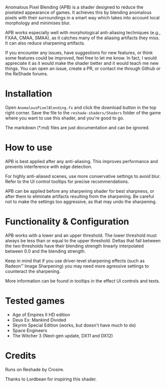 Anomalous Pixel Blending (APB) is a shader designed to reduce the pixelated appearance of games. It achieves this by blending anomalous pixels with their surroundings in a smart way which takes into account local morphology and minimises blur.

APB works especially well with morphological anti-aliasing techniques (e.g., FXAA, CMAA, SMAA), as it catches many of the aliasing artifacts they miss. It can also reduce sharpening artifacts.

If you encounter any issues, have suggestions for new features, or think some features could be improved, feel free to let me know. In fact, I would appreciate it as it would make the shader better and it would teach me new things. You can open an issue, create a PR, or contact me through Github or the ReShade forums.

# Installation

Open `AnomalousPixelBlending.fx` and click the download button in the top right corner. Save the file to the `reshade-shaders/Shaders` folder of the game where you want to use this shader, and you're good to go.

The markdown (\*.md) files are just documentation and can be ignored.

# How to use

APB is best applied after any anti-aliasing. This improves performance and prevents interference with edge detection.

For highly anti-aliased scenes, use more conservative settings to avoid blur. Refer to the UI control tooltips for precise recommendations.

APB can be applied before any sharpening shader for best sharpness, or after them to eliminate artifacts resulting from the sharpening. Be careful not to make the settings too aggressive, as that may undo the sharpening.

# Functionality & Configuration

APB works with a lower and an upper threshold. The lower threshold must always be less than or equal to the upper threshold. Deltas that fall between the two thresholds have their blending strength linearly interpolated between 0.0 and the blending strength.

Keep in mind that if you use driver-level sharpening effects (such as Radeon™ Image Sharpening) you may need more agressive settings to counteract the sharpening.

More information can be found in tooltips in the effect UI controls and texts.

# Tested games

- Age of Empires II HD edition
- Deus Ex: Mankind Divided
- Skyrim Special Edition (works, but doesn't have much to do)
- Space Engineers
- The Witcher 3 (Next-gen update, DX11 and DX12)

# Credits

Runs on Reshade by Crosire.

Thanks to Lordbean for inspiring this shader.
